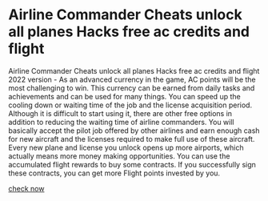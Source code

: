 # Airline Commander Cheats unlock all planes Hacks free ac credits and flight

Airline Commander Cheats unlock all planes Hacks free ac credits and flight 2022 version - As an advanced currency in the game, AC points will be the most challenging to win. This currency can be earned from daily tasks and achievements and can be used for many things. You can speed up the cooling down or waiting time of the job and the license acquisition period. Although it is difficult to start using it, there are other free options in addition to reducing the waiting time of airline commanders. You will basically accept the pilot job offered by other airlines and earn enough cash for new aircraft and the licenses required to make full use of these aircraft. Every new plane and license you unlock opens up more airports, which actually means more money making opportunities. You can use the accumulated flight rewards to buy some contracts. If you successfully sign these contracts, you can get more Flight points invested by you.

<a href="https://growhunt.top/airline-commander/">check now</a>
